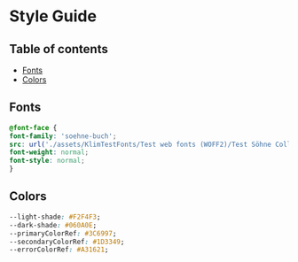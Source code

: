 # Style Guide

## Table of contents

- [Fonts](fonts)
- [Colors](colors)

## Fonts

```CSS
@font-face {
font-family: 'soehne-buch';
src: url('./assets/KlimTestFonts/Test web fonts (WOFF2)/Test Söhne Collection/Test Söhne/test-soehne-buch.woff2') format('woff2');
font-weight: normal;
font-style: normal;
}
```

## Colors

```CSS
--light-shade: #F2F4F3;
--dark-shade: #060A0E;
--primaryColorRef: #3C6997;
--secondaryColorRef: #1D3349;
--errorColorRef: #A31621;
```
